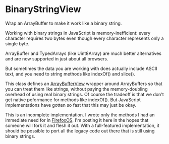 BinaryStringView
================

Wrap an ArrayBuffer to make it work like a binary string.

Working with binary strings in JavaScript is memory-inefficient: every
character requires two bytes even though every character represents
only a single byte.

ArrayBuffer and TypedArrays (like Uint8Array) are much better
alternatives and are now supported in just about all browsers.

But sometimes the data you are working with does actually include
ASCII text, and you need to string methods like indexOf() and slice().

This class defines an <a
href="http://www.khronos.org/registry/typedarray/specs/latest/#6">
ArrayBufferView</a> wrapper around ArrayBuffers so that you can treat
them like strings, without paying the memory-doubling overhead of
using real binary strings.  Of course the tradeoff is that we don't
get native peformance for methods like indexOf().  But JavaScript
implementations have gotten so fast that this may just be okay.

This is an incomplete implementation. I wrote only the methods I had
an immediate need for in <a
href="https://github.com/mozilla-b2g/gaia/">FirefoxOS</a>. I'm posting
it here in the hopes that someone will fork it and flesh it out. With
a full-featured implementation, it should be possible to port all the
legacy code out there that is still using binary strings.
